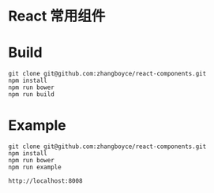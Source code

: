 # React 常用组件


# Build

```
git clone git@github.com:zhangboyce/react-components.git
npm install
npm run bower
npm run build

```

# Example

```
git clone git@github.com:zhangboyce/react-components.git
npm install
npm run bower
npm run example

http://localhost:8008

```
